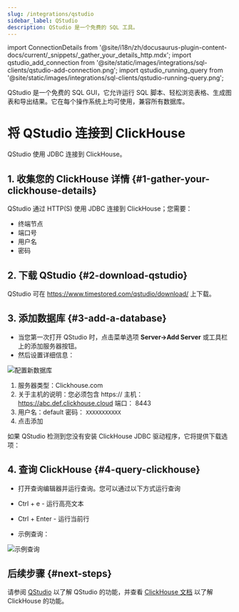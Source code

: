 ```yaml
---
slug: /integrations/qstudio
sidebar_label: QStudio
description: QStudio 是一个免费的 SQL 工具。
---
```

import ConnectionDetails from '@site/i18n/zh/docusaurus-plugin-content-docs/current/_snippets/_gather_your_details_http.mdx';
import qstudio_add_connection from '@site/static/images/integrations/sql-clients/qstudio-add-connection.png';
import qstudio_running_query from '@site/static/images/integrations/sql-clients/qstudio-running-query.png';

QStudio 是一个免费的 SQL GUI，它允许运行 SQL 脚本、轻松浏览表格、生成图表和导出结果。它在每个操作系统上均可使用，兼容所有数据库。


# 将 QStudio 连接到 ClickHouse

QStudio 使用 JDBC 连接到 ClickHouse。

## 1. 收集您的 ClickHouse 详情 {#1-gather-your-clickhouse-details}

QStudio 通过 HTTP(S) 使用 JDBC 连接到 ClickHouse；您需要：

- 终端节点
- 端口号
- 用户名
- 密码

<ConnectionDetails />

## 2. 下载 QStudio {#2-download-qstudio}

QStudio 可在 https://www.timestored.com/qstudio/download/ 上下载。

## 3. 添加数据库 {#3-add-a-database}

- 当您第一次打开 QStudio 时，点击菜单选项 **Server->Add Server** 或工具栏上的添加服务器按钮。
- 然后设置详细信息：

<img src={qstudio_add_connection} alt="配置新数据库" />

1.   服务器类型：Clickhouse.com
2.    关于主机的说明：您必须包含 https://
    主机： https://abc.def.clickhouse.cloud
    端口： 8443
3.  用户名：default
    密码： `XXXXXXXXXXX`
 4. 点击添加

如果 QStudio 检测到您没有安装 ClickHouse JDBC 驱动程序，它将提供下载选项：

## 4. 查询 ClickHouse {#4-query-clickhouse}

- 打开查询编辑器并运行查询。您可以通过以下方式运行查询 
- Ctrl + e - 运行高亮文本
- Ctrl + Enter - 运行当前行

- 示例查询：

<img src={qstudio_running_query} alt="示例查询" />

## 后续步骤 {#next-steps}

请参阅 [QStudio](https://www.timestored.com/qstudio) 以了解 QStudio 的功能，并查看 [ClickHouse 文档](https://clickhouse.com/docs) 以了解 ClickHouse 的功能。
